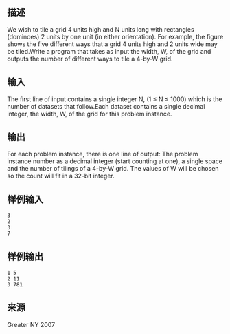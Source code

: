 ## 描述


We wish to tile a grid 4 units high and N units long with rectangles (dominoes) 2 units by one unit (in either orientation). For example, the figure shows the five different ways that a grid 4 units high and 2 units wide may be tiled.Write a program that takes as input the width, W, of the grid and outputs the number of different ways to tile a 4-by-W grid.

## 输入


The first line of input contains a single integer N, (1 ≤ N ≤ 1000) which is the number of datasets that follow.Each dataset contains a single decimal integer, the width, W, of the grid for this problem instance.

## 输出


For each problem instance, there is one line of output: The problem instance number as a decimal integer (start counting at one), a single space and the number of tilings of a 4-by-W grid. The values of W will be chosen so the count will fit in a 32-bit integer.

## 样例输入


```
3
2
3
7
```


## 样例输出


```
1 5
2 11
3 781
```


## 来源


Greater NY 2007

